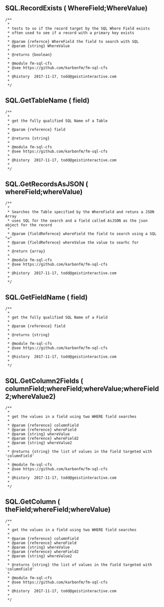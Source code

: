 ## SQL.RecordExists ( WhereField;WhereValue)```/**
 * 
 * tests to so if the record target by the SQL Where Field exists
 * often used to see if a record with a primary key exists
 *
 * @param {refernce} WhereField the field to search with SQL
 * @param {string} WhereValue
 *
 * @returns {boolean} 
 *
 * @module fm-sql-cfs
 * @see https://github.com/karbonfm/fm-sql-cfs
 * 
 * @history  2017-11-17, todd@geistinteractive.com
 *
 */```## SQL.GetTableName ( field)```/**
 * 
 * get the fully qualified SQL Name of a Table
 *
 * @param {reference} field
 *
 * @returns {string} 
 *
 * @module fm-sql-cfs
 * @see https://github.com/karbonfm/fm-sql-cfs
 * 
 * @history  2017-11-17, todd@geistinteractive.com
 *
 */```## SQL.GetRecordsAsJSON ( whereField;whereValue)```/**
 *
 * Searches the Table specified by the WhereField and retuns a JSON Array
 * uses SQL for the search and a field called AsJSON as the json object for the record
 *
 * @param {fieldReferece} whereField the field to search using a SQL "="
 * @param {fieldReferece} whereValue the value to searhc for
 *
 * @return {array}
 *
 * @module fm-sql-cfs
 * @see https://github.com/karbonfm/fm-sql-cfs
 * 
 * @history  2017-11-17, todd@geistinteractive.com
 *
 */```## SQL.GetFieldName ( field)```/**
 * 
 * get the fully qualified SQL Name of a Field
 *
 * @param {reference} field
 *
 * @returns {string} 
 *
 * @module fm-sql-cfs
 * @see https://github.com/karbonfm/fm-sql-cfs
 * 
 * @history  2017-11-17, todd@geistinteractive.com
 *
 */```## SQL.GetColumn2Fields ( columnField;whereField;whereValue;whereField2;whereValue2)```/**
 * 
 * get the values in a field using two WHERE field searches
 *
 * @param {reference} columnField
 * @param {reference} whereField
 * @param {string} whereValue
 * @param {reference} whereField2
 * @param {string} whereValue2
 *
 * @returns {string} the list of values in the field targeted with 'columnField'
 *
 * @module fm-sql-cfs
 * @see https://github.com/karbonfm/fm-sql-cfs
 * 
 * @history  2017-11-17, todd@geistinteractive.com
 *
 */```## SQL.GetColumn ( theField;whereField;whereValue)```/**
 * 
 * get the values in a field using two WHERE field searches
 *
 * @param {reference} columnField
 * @param {reference} whereField
 * @param {string} whereValue
 * @param {reference} whereField2
 * @param {string} whereValue2
 *
 * @returns {string} the list of values in the field targeted with 'columnField'
 *
 * @module fm-sql-cfs
 * @see https://github.com/karbonfm/fm-sql-cfs
 * 
 * @history  2017-11-17, todd@geistinteractive.com
 *
 */```
